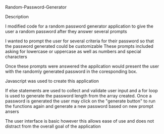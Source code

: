  Random-Password-Generator
 
 Description 
 
 I modified code for a random password generator application to give the user a random password after they answer several prompts 
 
 I wanted to prompt the user for several criteria for their password so that the password generated could be customizable 
 These prompts included asking for lowercase or uppercase as well as numbers and special characters 
 
 Once these prompts were answered the appilcation would present the user with the randomly generated password in the coresponding box. 
 
 Javascript was used to create this application 

If else statements are used to collect and validate user input and a for loop is used to generate the password length from the array created. 
Once a password is generated the user may click on the "generate button" to run the functions again and generate a new password based on new prompt ansers 

The user interface is basic however this allows ease of use and does not distract from the overall goal of the application 
